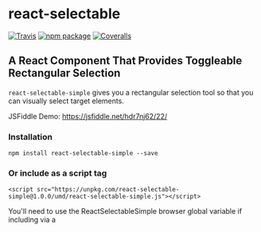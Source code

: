 # react-selectable

[![Travis][build-badge]][build]
[![npm package][npm-badge]][npm]
[![Coveralls][coveralls-badge]][coveralls]

## A React Component That Provides Toggleable Rectangular Selection
`react-selectable-simple` gives you a rectangular selection tool so that you can visually select target elements.


JSFiddle Demo: https://jsfiddle.net/hdr7nj62/22/

### Installation
```npm install react-selectable-simple --save```

### Or include as a script tag
```
<script src="https://unpkg.com/react-selectable-simple@1.0.0/umd/react-selectable-simple.js"></script>
```
You'll need to use the ReactSelectableSimple browser global variable if including via a <script> tag.

### Basic Usage
```
import React from 'react';
import ReactDOM from 'react-dom';

import Selectable from 'react-selectable-simple';

class MyComponent extends React.Component {
  constructor(props) {
  	super(props);
  	this.state = {
  	  isSelectModeOn: false,
      selected: []
  	}
  	this.toggleSelectMode = this.toggleSelectMode.bind(this);
  	this.onSelectionEnd = this.onSelectionEnd.bind(this);
    this.clearSelection = this.clearSelection.bind(this);
  }
  
  toggleSelectMode(e) {
  	this.setState({
  	  isSelectModeOn: !this.state.isSelectModeOn
  	});
  }

  clearSelection(e) {
    this.state.selected.forEach(el => {
      el.classList.remove("Selectable__item--selected");
    });
    this.setState({
      selected: []
    });
  }
  
  onSelectionEnd(selected) {
    this.setState({
      selected: selected
    }, () => {
      alert(selected.map(s => s.innerText).join(", "));
    });
	  
	}
  
  render() {
  	return (
  		<React.Fragment>
    		<button className="toggleButton" onClick={this.toggleSelectMode}>Toggle Selection Tool</button>
        <button className="clearSelectionButton" onClick={this.clearSelection}>Clear Selection</button>
    		<Selectable isSelectModeOn={this.state.isSelectModeOn} onSelectionEnd={this.onSelectionEnd}>
    		  <ul>
    		    <li className="Selectable__item">Red</li>
    		    <li className="Selectable__item">Green</li>
    		    <li className="Selectable__item">Orange</li>
    		    <li className="Selectable__item">Yellow</li>    
    		  </ul>
    		</Selectable>
    	</React.Fragment>
    );
  }
}
```

### Styles
```
import react-selectable-simple.css
```
This provides some basic default styling. In short, it adds `position: relative` to the outer container, then some basic styling to the selection box itself, and a background color to the --selected state modifier on selectable items.

The default class names are listed below. The naming convention follows BEM methodology:
`.Selectable`: the container element that wraps the selection box and the selectable items
`.Selectable__item`: a selectable item
`.Selectable__selection-box`: the selection box
`.Selectable__item--selected`: state modifier to denote if an item has been selected

Take a look here: https://github.com/kwyoung11/react-selectable-simple/blob/master/src/react-selectable-simple.css

### Available Props
`isSelectModeOn`: toggles the rectangular selection tool on and off

`onSelectionEnd(selected)`: callback that returns the array of selected elements

`className`: the class for the parent container. defaults to "Selectable", or specify a different className by passing it as a prop

`selectableClassName`: the class for the target elements that you want to be selectable. defaults to "Selectable__item", or specify a different className by passing it as a prop

`selectBoxClassName`: the class for the selection box itself. defaults to "Selectable__selection-box", or specify a different className by passing it as a prop

`selectedClassName`: the class added to selected elements. defaults is "Selectable__item--selected", or specify a different className by passing it as a prop

[build-badge]: https://img.shields.io/travis/user/repo/master.png?style=flat-square
[build]: https://travis-ci.org/user/repo

[npm-badge]: https://img.shields.io/npm/v/npm-package.png?style=flat-square
[npm]: https://www.npmjs.org/package/npm-package

[coveralls-badge]: https://img.shields.io/coveralls/user/repo/master.png?style=flat-square
[coveralls]: https://coveralls.io/github/user/repo
